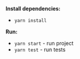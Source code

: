 
**Install dependencies:**
- `yarn install`

**Run:**
- `yarn start` - run project
- `yarn test` - run tests